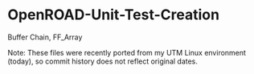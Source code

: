 # OpenROAD-Unit-Test-Creation
Buffer Chain, FF_Array

Note: These files were recently ported from my UTM Linux environment (today), so commit history does not reflect original dates.

